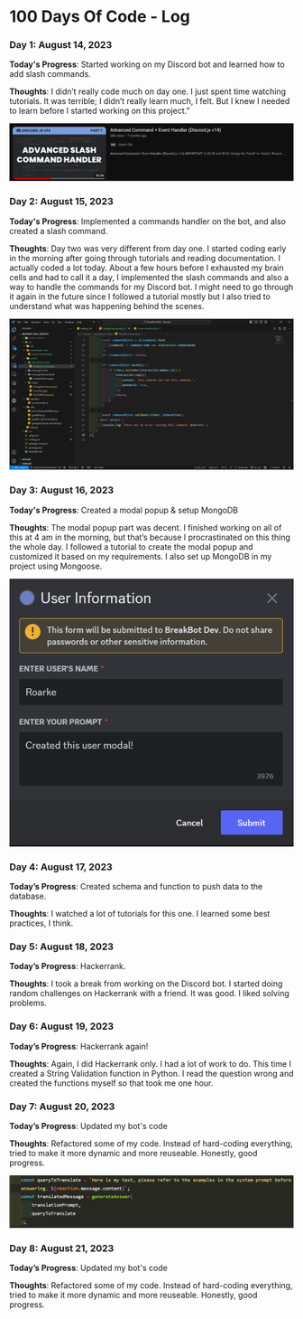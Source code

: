 # 100 Days Of Code - Log

### Day 1: August 14, 2023

**Today's Progress**: Started working on my Discord bot and learned how to add slash commands.

**Thoughts**: I didn’t really code much on day one. I just spent time watching tutorials. It was terrible; I didn’t really learn much, I felt. But I knew I needed to learn before I started working on this project.”

![Alt text](imgs/day1.png)

### Day 2: August 15, 2023

**Today's Progress**: Implemented a commands handler on the bot, and also created a slash command.

**Thoughts**: Day two was very different from day one. I started coding early in the morning after going through tutorials and reading documentation. I actually coded a lot today. About a few hours before I exhausted my brain cells and had to call it a day, I implemented the slash commands and also a way to handle the commands for my Discord bot. I might need to go through it again in the future since I followed a tutorial mostly but I also tried to understand what was happening behind the scenes.

![Alt text](imgs/day2.png)

### Day 3: August 16, 2023

**Today's Progress**: Created a modal popup & setup MongoDB

**Thoughts**: The modal popup part was decent. I finished working on all of this at 4 am in the morning, but that’s because I procrastinated on this thing the whole day. I followed a tutorial to create the modal popup and customized it based on my requirements. I also set up MongoDB in my project using Mongoose.

![Alt text](imgs/day3.png)

### Day 4: August 17, 2023

**Today’s Progress**: Created schema and function to push data to the database.

**Thoughts**: I watched a lot of tutorials for this one. I learned some best practices, I think.

### Day 5: August 18, 2023

**Today’s Progress**: Hackerrank.

**Thoughts**: I took a break from working on the Discord bot. I started doing random challenges on Hackerrank with a friend. It was good. I liked solving problems.

### Day 6: August 19, 2023

**Today’s Progress**: Hackerrank again!

**Thoughts**: Again, I did Hackerrank only. I had a lot of work to do. This time I created a String Validation function in Python. I read the question wrong and created the functions myself so that took me one hour.

### Day 7: August 20, 2023

**Today’s Progress**: Updated my bot's code

**Thoughts**: Refactored some of my code. Instead of hard-coding everything, tried to make it more dynamic and more reuseable. Honestly, good progress.

![Alt text](imgs/day7.png)

### Day 8: August 21, 2023

**Today’s Progress**: Updated my bot's code

**Thoughts**: Refactored some of my code. Instead of hard-coding everything, tried to make it more dynamic and more reuseable. Honestly, good progress.
